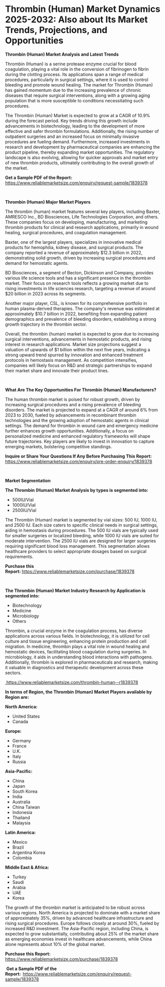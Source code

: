 <p><h1>Thrombin (Human) Market Dynamics 2025-2032: Also about Its Market Trends, Projections, and Opportunities</h1></p><p><strong>Thrombin (Human) Market Analysis and Latest Trends</strong></p>
<p><p>Thrombin (Human) is a serine protease enzyme crucial for blood coagulation, playing a vital role in the conversion of fibrinogen to fibrin during the clotting process. Its applications span a range of medical procedures, particularly in surgical settings, where it is used to control bleeding and promote wound healing. The market for Thrombin (Human) has gained momentum due to the increasing prevalence of chronic diseases that require surgical interventions, along with a growing aging population that is more susceptible to conditions necessitating such procedures.</p><p>The Thrombin (Human) Market is expected to grow at a CAGR of 10.9% during the forecast period. Key trends driving this growth include advancements in biotechnology, leading to the development of more effective and safer thrombin formulations. Additionally, the rising number of outpatient surgeries and an increased focus on minimally invasive procedures are fueling demand. Furthermore, increased investments in research and development by pharmaceutical companies are enhancing the product pipeline, thereby expanding market opportunities. The regulatory landscape is also evolving, allowing for quicker approvals and market entry of new thrombin products, ultimately contributing to the overall growth of the market.</p></p>
<p><strong>Get a Sample PDF of the Report:&nbsp;</strong> <a href="https://www.reliablemarketsize.com/enquiry/request-sample/1839378?utm_campaign=3529&utm_medium=2&utm_source=Github&utm_content=ia&utm_term=19042025&utm_id=thrombin-human">https://www.reliablemarketsize.com/enquiry/request-sample/1839378</a></p>
<p>&nbsp;</p>
<p><strong>Thrombin (Human) Major Market Players</strong></p>
<p><p>The thrombin (human) market features several key players, including Baxter, AMRESCO Inc., BD Biosciences, Life Technologies Corporation, and others. These companies focus on developing, manufacturing, and marketing thrombin products for clinical and research applications, primarily in wound healing, surgical procedures, and coagulation management.</p><p>Baxter, one of the largest players, specializes in innovative medical products for hemophilia, kidney disease, and surgical products. The company reported a revenue of approximately $12.3 billion in 2022, demonstrating solid growth, driven by increasing surgical procedures and demand for hemostatic agents.</p><p>BD Biosciences, a segment of Becton, Dickinson and Company, provides various life science tools and has a significant presence in the thrombin market. Their focus on research tools reflects a growing market due to rising investments in life sciences research, targeting a revenue of around $20 billion in 2023 across its segments.</p><p>Another major player, CSL, is known for its comprehensive portfolio in human plasma-derived therapies. The company's revenue was estimated at approximately $10.7 billion in 2022, benefiting from expanding patient demographics and prevalence of bleeding disorders, establishing a strong growth trajectory in the thrombin sector.</p><p>Overall, the thrombin (human) market is expected to grow due to increasing surgical interventions, advancements in hemostatic products, and rising interest in research applications. Market size projections suggest a valuation of upwards of $1 billion within the next five years, indicating a strong upward trend spurred by innovation and enhanced treatment protocols in hemostasis management. As competition intensifies, companies will likely focus on R&D and strategic partnerships to expand their market share and innovate their product lines.</p></p>
<p>&nbsp;</p>
<p><strong>What Are The Key Opportunities For Thrombin (Human) Manufacturers?</strong></p>
<p><p>The human thrombin market is poised for robust growth, driven by increasing surgical procedures and a rising prevalence of bleeding disorders. The market is projected to expand at a CAGR of around 6% from 2023 to 2030, fueled by advancements in recombinant thrombin technologies and the growing adoption of hemostatic agents in clinical settings. The demand for thrombin in wound care and emergency medicine further enhances growth opportunities. Additionally, a focus on personalized medicine and enhanced regulatory frameworks will shape future trajectories. Key players are likely to invest in innovation to capture emerging markets, bolstering competitive standings.</p></p>
<p><strong>Inquire or Share Your Questions If Any Before Purchasing This Report:</strong> <a href="https://www.reliablemarketsize.com/enquiry/pre-order-enquiry/1839378?utm_campaign=3529&utm_medium=2&utm_source=Github&utm_content=ia&utm_term=19042025&utm_id=thrombin-human">https://www.reliablemarketsize.com/enquiry/pre-order-enquiry/1839378</a></p>
<p>&nbsp;</p>
<p><strong>Market Segmentation</strong></p>
<p><strong>The Thrombin (Human) Market Analysis by types is segmented into:</strong></p>
<p><ul><li>500IU/Vial</li><li>1000IU/Vial</li><li>2500IU/Vial</li></ul></p>
<p><p>The Thrombin (Human) market is segmented by vial sizes: 500 IU, 1000 IU, and 2500 IU. Each size caters to specific clinical needs in surgical settings, aiding in hemostasis during procedures. The 500 IU vials are typically used for smaller surgeries or localized bleeding, while 1000 IU vials are suited for moderate intervention. The 2500 IU vials are designed for larger surgeries requiring significant blood loss management. This segmentation allows healthcare providers to select appropriate dosages based on surgical requirements.</p></p>
<p><strong>Purchase this Report:&nbsp;</strong><a href="https://www.reliablemarketsize.com/purchase/1839378?utm_campaign=3529&utm_medium=2&utm_source=Github&utm_content=ia&utm_term=19042025&utm_id=thrombin-human">https://www.reliablemarketsize.com/purchase/1839378</a></p>
<p>&nbsp;</p>
<p><strong>The Thrombin (Human) Market Industry Research by Application is segmented into:</strong></p>
<p><ul><li>Biotechnology</li><li>Medicine</li><li>Microbiology</li><li>Others</li></ul></p>
<p><p>Thrombin, a crucial enzyme in the coagulation process, has diverse applications across various fields. In biotechnology, it is utilized for cell culture and tissue engineering, enhancing protein production and cell migration. In medicine, thrombin plays a vital role in wound healing and hemostatic devices, facilitating blood coagulation during surgeries. In microbiology, it aids in understanding blood interactions with pathogens. Additionally, thrombin is explored in pharmaceuticals and research, making it valuable in diagnostics and therapeutic development across these sectors.</p></p>
<p><a href="https://www.reliablemarketsize.com/thrombin-human--r1839378?utm_campaign=3529&utm_medium=2&utm_source=Github&utm_content=ia&utm_term=19042025&utm_id=thrombin-human">&nbsp;https://www.reliablemarketsize.com/thrombin-human--r1839378</a></p>
<p><strong>In terms of Region, the Thrombin (Human) Market Players available by Region are:</strong></p>
<p>
    <p> <strong> North America: </strong>
        <ul>
            <li>United States</li>
            <li>Canada</li>
        </ul>
        </p> 
    <p> <strong> Europe: </strong>
        <ul>
            <li>Germany</li>
            <li>France</li>
            <li>U.K.</li>
            <li>Italy</li>
            <li>Russia</li>
        </ul>
        </p> 
    <p> <strong> Asia-Pacific: </strong>
        <ul>
            <li>China</li>
            <li>Japan</li>
            <li>South Korea</li>
            <li>India</li>
            <li>Australia</li>
            <li>China Taiwan</li>
            <li>Indonesia</li>
            <li>Thailand</li>
            <li>Malaysia</li>
        </ul>
        </p> 
    <p> <strong> Latin America: </strong>
        <ul>
            <li>Mexico</li>
            <li>Brazil</li>
            <li>Argentina Korea</li>
            <li>Colombia</li>
        </ul>
        </p> 
    <p> <strong> Middle East & Africa: </strong>
        <ul>
            <li>Turkey</li>
            <li>Saudi</li>
            <li>Arabia</li>
            <li>UAE</li>
            <li>Korea</li>
        </ul>
    </p>
    </p>
<p><p>The growth of the thrombin market is anticipated to be robust across various regions. North America is projected to dominate with a market share of approximately 35%, driven by advanced healthcare infrastructure and rising surgical procedures. Europe follows closely at around 30%, fueled by increased R&D investment. The Asia-Pacific region, including China, is expected to grow substantially, contributing about 25% of the market share as emerging economies invest in healthcare advancements, while China alone represents about 10% of the global market.</p></p>
<p><strong>Purchase this Report: </strong><a href="https://www.reliablemarketsize.com/purchase/1839378?utm_campaign=3529&utm_medium=2&utm_source=Github&utm_content=ia&utm_term=19042025&utm_id=thrombin-human">https://www.reliablemarketsize.com/purchase/1839378</a></p>
<p>&nbsp;<strong>Get a Sample PDF of the Report:&nbsp;&nbsp;</strong><a href="https://www.reliablemarketsize.com/enquiry/request-sample/1839378?utm_campaign=3529&utm_medium=2&utm_source=Github&utm_content=ia&utm_term=19042025&utm_id=thrombin-human">https://www.reliablemarketsize.com/enquiry/request-sample/1839378</a></p>
<p><strong></strong></p>
<p><p></p><p></p><p></p></p>